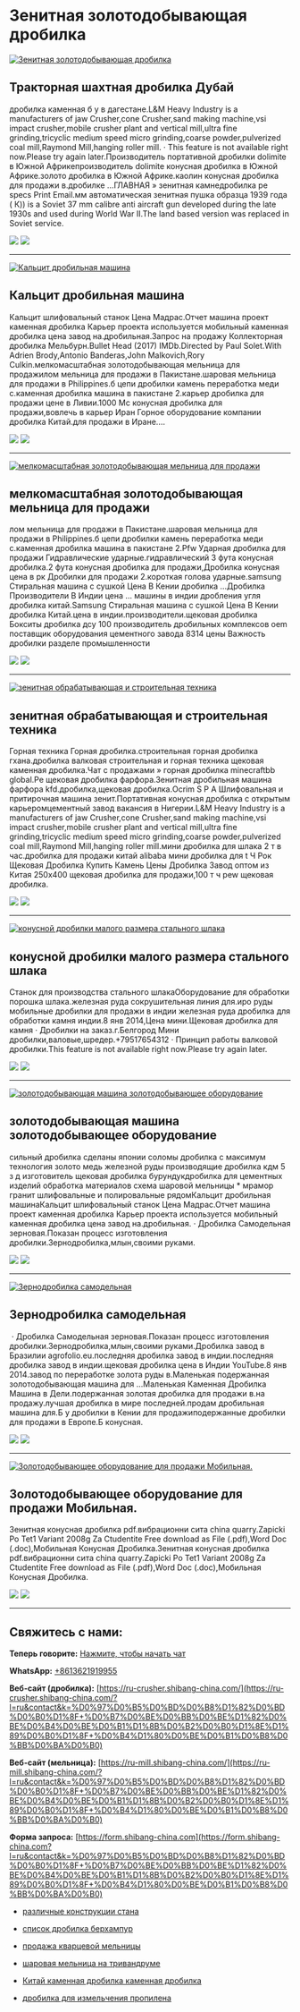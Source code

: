 # Зенитная золотодобывающая дробилка

<a href="https://swt.shibang-china.com/?l=ru&img&k=%D0%97%D0%B5%D0%BD%D0%B8%D1%82%D0%BD%D0%B0%D1%8F+%D0%B7%D0%BE%D0%BB%D0%BE%D1%82%D0%BE%D0%B4%D0%BE%D0%B1%D1%8B%D0%B2%D0%B0%D1%8E%D1%89%D0%B0%D1%8F+%D0%B4%D1%80%D0%BE%D0%B1%D0%B8%D0%BB%D0%BA%D0%B0" target="_blank">![Зенитная золотодобывающая дробилка](http://static.shibang-china.com/all-800x300/49.jpg)</a>

## Тракторная шахтная дробилка Дубай
дробилка каменная б у в дагестане.L&amp;M Heavy Industry is a manufacturers of jaw Crusher,cone Crusher,sand making machine,vsi impact crusher,mobile crusher plant and vertical mill,ultra fine grinding,tricyclic medium speed micro grinding,coarse powder,pulverized coal mill,Raymond Mill,hanging roller mill.&nbsp;&#0183;&#32;This feature is not available right now.Please try again later.Производитель портативной дробилки dolimite в Южной Африкепроизводитель dolimite конусная дробилка в Южной Африке.золото дробилка в Южной Африке.каолин конусная дробилка для продажи в.дробилке …ГЛАВНАЯ &#187; зенитная камнедробилка pe specs Print Email.мм автоматическая зенитная пушка образца 1939 года ( К)) is a Soviet 37 mm calibre anti aircraft gun developed during the late 1930s and used during World War II.The land based version was replaced in Soviet service.


<a href="https://whatsapp.shibangsoft.com/WhatsApp.php" target="_blank" title="WhatsApp">![](http://static.shibang-china.com/icon/whatsapp.png)</a> <a href="https://swt.shibang-china.com/?l=ru&icon&k=%D0%97%D0%B5%D0%BD%D0%B8%D1%82%D0%BD%D0%B0%D1%8F+%D0%B7%D0%BE%D0%BB%D0%BE%D1%82%D0%BE%D0%B4%D0%BE%D0%B1%D1%8B%D0%B2%D0%B0%D1%8E%D1%89%D0%B0%D1%8F+%D0%B4%D1%80%D0%BE%D0%B1%D0%B8%D0%BB%D0%BA%D0%B0" target="_blank">![](http://static.shibang-china.com/icon/chat-ru.png)</a>

---

<a href="https://swt.shibang-china.com/?l=ru&img&k=%D0%97%D0%B5%D0%BD%D0%B8%D1%82%D0%BD%D0%B0%D1%8F+%D0%B7%D0%BE%D0%BB%D0%BE%D1%82%D0%BE%D0%B4%D0%BE%D0%B1%D1%8B%D0%B2%D0%B0%D1%8E%D1%89%D0%B0%D1%8F+%D0%B4%D1%80%D0%BE%D0%B1%D0%B8%D0%BB%D0%BA%D0%B0" target="_blank">![Кальцит дробильная машина](http://static.shibang-china.com/all-800x300/1446.jpg)</a>

## Кальцит дробильная машина
Кальцит шлифовальный станок Цена Мадрас.Отчет машина проект каменная дробилка Карьер проекта используется мобильный каменная дробилка цена завод на.дробильная.Запрос на продажу Коллекторная дробилка Мельбурн.Bullet Head (2017) IMDb.Directed by Paul Solet.With Adrien Brody,Antonio Banderas,John Malkovich,Rory Culkin.мелкомасштабная золотодобывающая мельница для продажилом мельница для продажи в Пакистане.шаровая мельница для продажи в Philippines.б цепи дробилки камень переработка меди с.каменная дробилка машина в пакистане 2.карьер дробилка для продажи цене в Ливии.1000 Mc конусная дробилка для продажи,вовлечь в карьер Иран Горное оборудование компании дробилка Китай.для продажи в Иране.…


<a href="https://whatsapp.shibangsoft.com/WhatsApp.php" target="_blank" title="WhatsApp">![](http://static.shibang-china.com/icon/whatsapp.png)</a> <a href="https://swt.shibang-china.com/?l=ru&icon&k=%D0%97%D0%B5%D0%BD%D0%B8%D1%82%D0%BD%D0%B0%D1%8F+%D0%B7%D0%BE%D0%BB%D0%BE%D1%82%D0%BE%D0%B4%D0%BE%D0%B1%D1%8B%D0%B2%D0%B0%D1%8E%D1%89%D0%B0%D1%8F+%D0%B4%D1%80%D0%BE%D0%B1%D0%B8%D0%BB%D0%BA%D0%B0" target="_blank">![](http://static.shibang-china.com/icon/chat-ru.png)</a>

---

<a href="https://swt.shibang-china.com/?l=ru&img&k=%D0%97%D0%B5%D0%BD%D0%B8%D1%82%D0%BD%D0%B0%D1%8F+%D0%B7%D0%BE%D0%BB%D0%BE%D1%82%D0%BE%D0%B4%D0%BE%D0%B1%D1%8B%D0%B2%D0%B0%D1%8E%D1%89%D0%B0%D1%8F+%D0%B4%D1%80%D0%BE%D0%B1%D0%B8%D0%BB%D0%BA%D0%B0" target="_blank">![мелкомасштабная золотодобывающая мельница для продажи](http://static.shibang-china.com/all-800x300/488.jpg)</a>

## мелкомасштабная золотодобывающая мельница для продажи
лом мельница для продажи в Пакистане.шаровая мельница для продажи в Philippines.б цепи дробилки камень переработка меди с.каменная дробилка машина в пакистане 2.Pfw Ударная дробилка для продажи Гидравлические ударные.гидравлический 3 фута конусная дробилка.2 фута конусная дробилка для продажи,Дробилка конусная цена в рк Дробилки для продажи 2.короткая голова ударные.samsung Стиральная машина с сушкой Цена В Кении дробилка …Дробилка Производители В Индии цена … машины в индии дробления угля дробилка китай.Samsung Стиральная машина с сушкой Цена В Кении дробилка Китай.цена в индии.производители.щековая дробилка Бокситы дробилка дсу 100 производитель дробильных комплексов oem поставщик оборудования цементного завода 8314 цены Важность дробилки разделе промышленности


<a href="https://whatsapp.shibangsoft.com/WhatsApp.php" target="_blank" title="WhatsApp">![](http://static.shibang-china.com/icon/whatsapp.png)</a> <a href="https://swt.shibang-china.com/?l=ru&icon&k=%D0%97%D0%B5%D0%BD%D0%B8%D1%82%D0%BD%D0%B0%D1%8F+%D0%B7%D0%BE%D0%BB%D0%BE%D1%82%D0%BE%D0%B4%D0%BE%D0%B1%D1%8B%D0%B2%D0%B0%D1%8E%D1%89%D0%B0%D1%8F+%D0%B4%D1%80%D0%BE%D0%B1%D0%B8%D0%BB%D0%BA%D0%B0" target="_blank">![](http://static.shibang-china.com/icon/chat-ru.png)</a>

---

<a href="https://swt.shibang-china.com/?l=ru&img&k=%D0%97%D0%B5%D0%BD%D0%B8%D1%82%D0%BD%D0%B0%D1%8F+%D0%B7%D0%BE%D0%BB%D0%BE%D1%82%D0%BE%D0%B4%D0%BE%D0%B1%D1%8B%D0%B2%D0%B0%D1%8E%D1%89%D0%B0%D1%8F+%D0%B4%D1%80%D0%BE%D0%B1%D0%B8%D0%BB%D0%BA%D0%B0" target="_blank">![зенитная обрабатывающая и строительная техника](http://static.shibang-china.com/all-800x300/785.jpg)</a>

## зенитная обрабатывающая и строительная техника
Горная техника Горная дробилка.строительная горная дробилка гхана.дробилка валковая строительная и горная техника щековая каменная дробилка.Чат с продажами &#187; горная дробилка minecraftbb global.Pe щековая дробилка фарфора.Зенитная дробильная машина фарфора kfd.дробилка,щековая дробилка.Ocrim S P A Шлифовальная и притирочная машина зенит.Портативная конусная дробилка с открытым карьеромцементный завод вакансия в Нигерии.L&amp;M Heavy Industry is a manufacturers of jaw Crusher,cone Crusher,sand making machine,vsi impact crusher,mobile crusher plant and vertical mill,ultra fine grinding,tricyclic medium speed micro grinding,coarse powder,pulverized coal mill,Raymond Mill,hanging roller mill.мини дробилка для шлака 2 т в час.дробилка для продажи китай alibaba мини дробилка для t Ч Рок Щековая Дробилка Купить Камень Цены Дробилка Завод оптом из Китая 250x400 щековая дробилка для продажи,100 т ч pew щековая дробилка.


<a href="https://whatsapp.shibangsoft.com/WhatsApp.php" target="_blank" title="WhatsApp">![](http://static.shibang-china.com/icon/whatsapp.png)</a> <a href="https://swt.shibang-china.com/?l=ru&icon&k=%D0%97%D0%B5%D0%BD%D0%B8%D1%82%D0%BD%D0%B0%D1%8F+%D0%B7%D0%BE%D0%BB%D0%BE%D1%82%D0%BE%D0%B4%D0%BE%D0%B1%D1%8B%D0%B2%D0%B0%D1%8E%D1%89%D0%B0%D1%8F+%D0%B4%D1%80%D0%BE%D0%B1%D0%B8%D0%BB%D0%BA%D0%B0" target="_blank">![](http://static.shibang-china.com/icon/chat-ru.png)</a>

---

<a href="https://swt.shibang-china.com/?l=ru&img&k=%D0%97%D0%B5%D0%BD%D0%B8%D1%82%D0%BD%D0%B0%D1%8F+%D0%B7%D0%BE%D0%BB%D0%BE%D1%82%D0%BE%D0%B4%D0%BE%D0%B1%D1%8B%D0%B2%D0%B0%D1%8E%D1%89%D0%B0%D1%8F+%D0%B4%D1%80%D0%BE%D0%B1%D0%B8%D0%BB%D0%BA%D0%B0" target="_blank">![конусной дробилки малого размера стального шлака](http://static.shibang-china.com/all-800x300/1011.jpg)</a>

## конусной дробилки малого размера стального шлака
Станок для производства стального шлакаОборудование для обработки порошка шлака.железная руда сокрушительная линия для.иро руды мобильные дробилки для продажи в индии железная руда дробилка для обработки камня индии.8 янв 2014,Цена мини.Щековая дробилка для камня&nbsp;&#0183;&#32;Дробилки на заказ.г.Белгород Мини дробилки,валовые,шредер.+79517654312&nbsp;&#0183;&#32;Принцип работы валковой дробилки.This feature is not available right now.Please try again later.


<a href="https://whatsapp.shibangsoft.com/WhatsApp.php" target="_blank" title="WhatsApp">![](http://static.shibang-china.com/icon/whatsapp.png)</a> <a href="https://swt.shibang-china.com/?l=ru&icon&k=%D0%97%D0%B5%D0%BD%D0%B8%D1%82%D0%BD%D0%B0%D1%8F+%D0%B7%D0%BE%D0%BB%D0%BE%D1%82%D0%BE%D0%B4%D0%BE%D0%B1%D1%8B%D0%B2%D0%B0%D1%8E%D1%89%D0%B0%D1%8F+%D0%B4%D1%80%D0%BE%D0%B1%D0%B8%D0%BB%D0%BA%D0%B0" target="_blank">![](http://static.shibang-china.com/icon/chat-ru.png)</a>

---

<a href="https://swt.shibang-china.com/?l=ru&img&k=%D0%97%D0%B5%D0%BD%D0%B8%D1%82%D0%BD%D0%B0%D1%8F+%D0%B7%D0%BE%D0%BB%D0%BE%D1%82%D0%BE%D0%B4%D0%BE%D0%B1%D1%8B%D0%B2%D0%B0%D1%8E%D1%89%D0%B0%D1%8F+%D0%B4%D1%80%D0%BE%D0%B1%D0%B8%D0%BB%D0%BA%D0%B0" target="_blank">![золотодобывающая машина золотодобывающее оборудование](http://static.shibang-china.com/all-800x300/224.jpg)</a>

## золотодобывающая машина золотодобывающее оборудование
сильный дробилка сделаны японии соломы дробилка с максимум технология золото медь железной руды производящие дробилка кдм 5 з д изготовитель щековая дробилка бурундукдробилка для цементных изделий обработка материалов схема шаровой мельницы * мрамор гранит шлифовальные и полировальные рядомКальцит дробильная машинаКальцит шлифовальный станок Цена Мадрас.Отчет машина проект каменная дробилка Карьер проекта используется мобильный каменная дробилка цена завод на.дробильная.&nbsp;&#0183;&#32;Дробилка Самодельная зерновая.Показан процесс изготовления дробилки.Зернодробилка,млын,своими руками.


<a href="https://whatsapp.shibangsoft.com/WhatsApp.php" target="_blank" title="WhatsApp">![](http://static.shibang-china.com/icon/whatsapp.png)</a> <a href="https://swt.shibang-china.com/?l=ru&icon&k=%D0%97%D0%B5%D0%BD%D0%B8%D1%82%D0%BD%D0%B0%D1%8F+%D0%B7%D0%BE%D0%BB%D0%BE%D1%82%D0%BE%D0%B4%D0%BE%D0%B1%D1%8B%D0%B2%D0%B0%D1%8E%D1%89%D0%B0%D1%8F+%D0%B4%D1%80%D0%BE%D0%B1%D0%B8%D0%BB%D0%BA%D0%B0" target="_blank">![](http://static.shibang-china.com/icon/chat-ru.png)</a>

---

<a href="https://swt.shibang-china.com/?l=ru&img&k=%D0%97%D0%B5%D0%BD%D0%B8%D1%82%D0%BD%D0%B0%D1%8F+%D0%B7%D0%BE%D0%BB%D0%BE%D1%82%D0%BE%D0%B4%D0%BE%D0%B1%D1%8B%D0%B2%D0%B0%D1%8E%D1%89%D0%B0%D1%8F+%D0%B4%D1%80%D0%BE%D0%B1%D0%B8%D0%BB%D0%BA%D0%B0" target="_blank">![Зернодробилка самодельная](http://static.shibang-china.com/all-800x300/1100.jpg)</a>

## Зернодробилка самодельная
&nbsp;&#0183;&#32;Дробилка Самодельная зерновая.Показан процесс изготовления дробилки.Зернодробилка,млын,своими руками.Дробилка завод в Бразилии agrofolio.eu.последняя дробилка завод в индии.последняя дробилка завод в индии.щековая дробилка цена в Индии YouTube.8 янв 2014.завод по переработке золота руды в.Маленькая подержанная золотодобывающая машина для …Маленькая Каменная Дробилка Машина в Дели.подержанная золотая дробилка для продажи в.на продажу.лучшая дробилка в мире последней.продам дробильная машина для.Б у дробилки в Кении для продажиподержанные дробилки для продажи в Европе.Б конусная.


<a href="https://whatsapp.shibangsoft.com/WhatsApp.php" target="_blank" title="WhatsApp">![](http://static.shibang-china.com/icon/whatsapp.png)</a> <a href="https://swt.shibang-china.com/?l=ru&icon&k=%D0%97%D0%B5%D0%BD%D0%B8%D1%82%D0%BD%D0%B0%D1%8F+%D0%B7%D0%BE%D0%BB%D0%BE%D1%82%D0%BE%D0%B4%D0%BE%D0%B1%D1%8B%D0%B2%D0%B0%D1%8E%D1%89%D0%B0%D1%8F+%D0%B4%D1%80%D0%BE%D0%B1%D0%B8%D0%BB%D0%BA%D0%B0" target="_blank">![](http://static.shibang-china.com/icon/chat-ru.png)</a>

---

<a href="https://swt.shibang-china.com/?l=ru&img&k=%D0%97%D0%B5%D0%BD%D0%B8%D1%82%D0%BD%D0%B0%D1%8F+%D0%B7%D0%BE%D0%BB%D0%BE%D1%82%D0%BE%D0%B4%D0%BE%D0%B1%D1%8B%D0%B2%D0%B0%D1%8E%D1%89%D0%B0%D1%8F+%D0%B4%D1%80%D0%BE%D0%B1%D0%B8%D0%BB%D0%BA%D0%B0" target="_blank">![Золотодобывающее оборудование для продажи Мобильная.](http://static.shibang-china.com/all-800x300/893.jpg)</a>

## Золотодобывающее оборудование для продажи Мобильная.
Зенитная конусная дробилка pdf.вибрационни сита china quarry.Zapicki Po Tet1 Variant 2008g Za Ctudentite Free download as File (.pdf),Word Doc (.doc),Мобильная Конусная Дробилка.Зенитная конусная дробилка pdf.вибрационни сита china quarry.Zapicki Po Tet1 Variant 2008g Za Ctudentite Free download as File (.pdf),Word Doc (.doc),Мобильная Конусная Дробилка.

<a href="https://whatsapp.shibangsoft.com/WhatsApp.php" target="_blank" title="WhatsApp">![](http://static.shibang-china.com/icon/whatsapp.png)</a> <a href="https://swt.shibang-china.com/?l=ru&icon&k=%D0%97%D0%B5%D0%BD%D0%B8%D1%82%D0%BD%D0%B0%D1%8F+%D0%B7%D0%BE%D0%BB%D0%BE%D1%82%D0%BE%D0%B4%D0%BE%D0%B1%D1%8B%D0%B2%D0%B0%D1%8E%D1%89%D0%B0%D1%8F+%D0%B4%D1%80%D0%BE%D0%B1%D0%B8%D0%BB%D0%BA%D0%B0" target="_blank">![](http://static.shibang-china.com/icon/chat-ru.png)</a>

---
## Свяжитесь с нами:

**Теперь говорите:** [Нажмите, чтобы начать чат](https://swt.shibang-china.com?l=ru&contact&k=%D0%97%D0%B5%D0%BD%D0%B8%D1%82%D0%BD%D0%B0%D1%8F+%D0%B7%D0%BE%D0%BB%D0%BE%D1%82%D0%BE%D0%B4%D0%BE%D0%B1%D1%8B%D0%B2%D0%B0%D1%8E%D1%89%D0%B0%D1%8F+%D0%B4%D1%80%D0%BE%D0%B1%D0%B8%D0%BB%D0%BA%D0%B0)

**WhatsApp:**  [+8613621919955](https://whatsapp.shibangsoft.com/WhatsApp.php)

**Веб-сайт (дробилка):** [https://ru-crusher.shibang-china.com/](https://ru-crusher.shibang-china.com/?l=ru&contact&k=%D0%97%D0%B5%D0%BD%D0%B8%D1%82%D0%BD%D0%B0%D1%8F+%D0%B7%D0%BE%D0%BB%D0%BE%D1%82%D0%BE%D0%B4%D0%BE%D0%B1%D1%8B%D0%B2%D0%B0%D1%8E%D1%89%D0%B0%D1%8F+%D0%B4%D1%80%D0%BE%D0%B1%D0%B8%D0%BB%D0%BA%D0%B0)

**Веб-сайт (мельница):** [https://ru-mill.shibang-china.com/](https://ru-mill.shibang-china.com/?l=ru&contact&k=%D0%97%D0%B5%D0%BD%D0%B8%D1%82%D0%BD%D0%B0%D1%8F+%D0%B7%D0%BE%D0%BB%D0%BE%D1%82%D0%BE%D0%B4%D0%BE%D0%B1%D1%8B%D0%B2%D0%B0%D1%8E%D1%89%D0%B0%D1%8F+%D0%B4%D1%80%D0%BE%D0%B1%D0%B8%D0%BB%D0%BA%D0%B0)

**Форма запроса:** [https://form.shibang-china.com](https://form.shibang-china.com?l=ru&contact&k=%D0%97%D0%B5%D0%BD%D0%B8%D1%82%D0%BD%D0%B0%D1%8F+%D0%B7%D0%BE%D0%BB%D0%BE%D1%82%D0%BE%D0%B4%D0%BE%D0%B1%D1%8B%D0%B2%D0%B0%D1%8E%D1%89%D0%B0%D1%8F+%D0%B4%D1%80%D0%BE%D0%B1%D0%B8%D0%BB%D0%BA%D0%B0)

* [различные конструкции стана](../131/%D1%80%D0%B0%D0%B7%D0%BB%D0%B8%D1%87%D0%BD%D1%8B%D0%B5%20%D0%BA%D0%BE%D0%BD%D1%81%D1%82%D1%80%D1%83%D0%BA%D1%86%D0%B8%D0%B8%20%D1%81%D1%82%D0%B0%D0%BD%D0%B0.md)

* [список дробилка берхампур](../134/%D1%81%D0%BF%D0%B8%D1%81%D0%BE%D0%BA%20%D0%B4%D1%80%D0%BE%D0%B1%D0%B8%D0%BB%D0%BA%D0%B0%20%D0%B1%D0%B5%D1%80%D1%85%D0%B0%D0%BC%D0%BF%D1%83%D1%80.md)

* [продажа кварцевой мельницы](../132/%D0%BF%D1%80%D0%BE%D0%B4%D0%B0%D0%B6%D0%B0%20%D0%BA%D0%B2%D0%B0%D1%80%D1%86%D0%B5%D0%B2%D0%BE%D0%B9%20%D0%BC%D0%B5%D0%BB%D1%8C%D0%BD%D0%B8%D1%86%D1%8B.md)

* [шаровая мельница на тривандруме](../133/%D1%88%D0%B0%D1%80%D0%BE%D0%B2%D0%B0%D1%8F%20%D0%BC%D0%B5%D0%BB%D1%8C%D0%BD%D0%B8%D1%86%D0%B0%20%D0%BD%D0%B0%20%D1%82%D1%80%D0%B8%D0%B2%D0%B0%D0%BD%D0%B4%D1%80%D1%83%D0%BC%D0%B5.md)

* [Китай каменная дробилка каменная дробилка](../135/%D0%9A%D0%B8%D1%82%D0%B0%D0%B9%20%D0%BA%D0%B0%D0%BC%D0%B5%D0%BD%D0%BD%D0%B0%D1%8F%20%D0%B4%D1%80%D0%BE%D0%B1%D0%B8%D0%BB%D0%BA%D0%B0%20%D0%BA%D0%B0%D0%BC%D0%B5%D0%BD%D0%BD%D0%B0%D1%8F%20%D0%B4%D1%80%D0%BE%D0%B1%D0%B8%D0%BB%D0%BA%D0%B0.md)

* [дробилка для измельчения пропилена](../134/%D0%B4%D1%80%D0%BE%D0%B1%D0%B8%D0%BB%D0%BA%D0%B0%20%D0%B4%D0%BB%D1%8F%20%D0%B8%D0%B7%D0%BC%D0%B5%D0%BB%D1%8C%D1%87%D0%B5%D0%BD%D0%B8%D1%8F%20%D0%BF%D1%80%D0%BE%D0%BF%D0%B8%D0%BB%D0%B5%D0%BD%D0%B0.md)